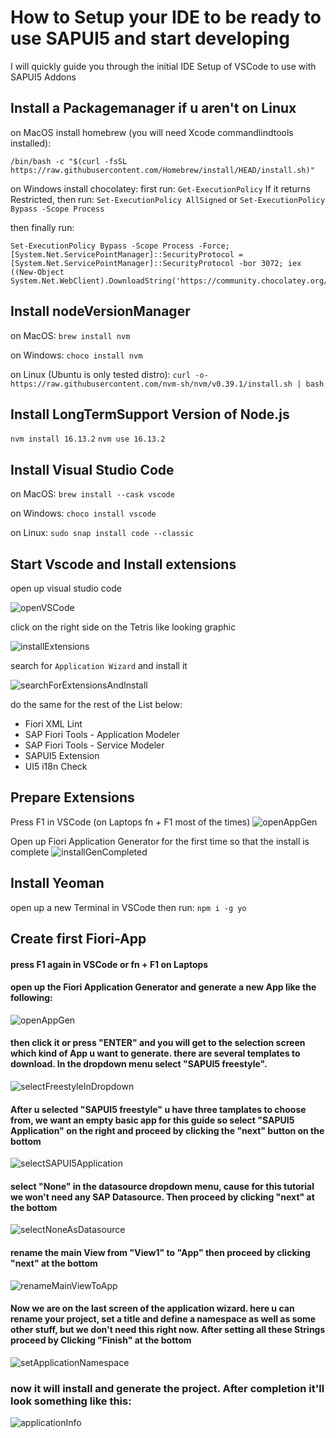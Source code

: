 # How to Setup your IDE to be ready to use SAPUI5 and start developing

I will quickly guide you through the initial IDE Setup of VSCode to use with SAPUI5 Addons

## Install a Packagemanager if u aren't on Linux

on MacOS install homebrew (you will need Xcode commandlindtools installed):

```
/bin/bash -c "$(curl -fsSL https://raw.githubusercontent.com/Homebrew/install/HEAD/install.sh)"
```

on Windows install chocolatey:
first run:
`Get-ExecutionPolicy`
If it returns Restricted, then run:
`Set-ExecutionPolicy AllSigned` or `Set-ExecutionPolicy Bypass -Scope Process`

then finally run:

```
Set-ExecutionPolicy Bypass -Scope Process -Force; [System.Net.ServicePointManager]::SecurityProtocol = [System.Net.ServicePointManager]::SecurityProtocol -bor 3072; iex ((New-Object System.Net.WebClient).DownloadString('https://community.chocolatey.org/install.ps1'))
```

## Install nodeVersionManager

on MacOS:
`brew install nvm`

on Windows:
`choco install nvm`

on Linux (Ubuntu is only tested distro):
`curl -o- https://raw.githubusercontent.com/nvm-sh/nvm/v0.39.1/install.sh | bash`

## Install LongTermSupport Version of Node.js

`nvm install 16.13.2`
`nvm use 16.13.2`

## Install Visual Studio Code

on MacOS:
`brew install --cask vscode`

on Windows:
`choco install vscode`

on Linux:
`sudo snap install code --classic`

## Start Vscode and Install extensions

open up visual studio code

![openVSCode](https://github.com/arag0re/fioriLP-walkthrough/blob/master/images/openVscode.png 'open up visual studio code')

click on the right side on the Tetris like looking graphic

![installExtensions](https://github.com/arag0re/fioriLP-walkthrough/blob/master/images/installExtensions.png 'install extensions')

search for `Application Wizard` and install it

![searchForExtensionsAndInstall](https://github.com/arag0re/fioriLP-walkthrough/blob/master/images/searchForExtensionsAndInstall.png 'install application wizard')

do the same for the rest of the List below:

-  Fiori XML Lint
-  SAP Fiori Tools - Application Modeler
-  SAP Fiori Tools - Service Modeler
-  SAPUI5 Extension
-  UI5 i18n Check

## Prepare Extensions

Press F1 in VSCode (on Laptops fn + F1 most of the times)
![openAppGen](https://github.com/arag0re/fioriLP-walkthrough/blob/master/images/openAppGen.png 'open app generator')

Open up Fiori Application Generator for the first time so that the install is complete
![installGenCompleted](https://github.com/arag0re/fioriLP-walkthrough/blob/master/images/installGenCompleted.png 'complete the installation of the wizard')

## Install Yeoman

open up a new Terminal in VSCode then run:
`npm i -g yo`

## Create first Fiori-App

#### press F1 again in VSCode or fn + F1 on Laptops

#### open up the Fiori Application Generator and generate a new App like the following:

![openAppGen](https://github.com/arag0re/fioriLP-walkthrough/blob/master/images/openAppGen.png 'open the fiori application generator')

#### then click it or press "ENTER" and you will get to the selection screen which kind of App u want to generate. there are several templates to download. In the dropdown menu select "SAPUI5 freestyle".

![selectFreestyleInDropdown](https://github.com/arag0re/fioriLP-walkthrough/blob/master/images/selectFreestyleInDropdown.png 'application wizard first view')

#### After u selected "SAPUI5 freestyle" u have three tamplates to choose from, we want an empty basic app for this guide so select "SAPUI5 Application" on the right and proceed by clicking the "next" button on the bottom

![selectSAPUI5Application](https://github.com/arag0re/fioriLP-walkthrough/blob/master/images/selectSAPUI5Application.png 'select SAPUI5 Application on the right')

#### select "None" in the datasource dropdown menu, cause for this tutorial we won't need any SAP Datasource. Then proceed by clicking "next" at the bottom

![selectNoneAsDatasource](https://github.com/arag0re/fioriLP-walkthrough/blob/master/images/selectNoneAsDatasource.png 'select "None" as datasource')

#### rename the main View from "View1" to "App" then proceed by clicking "next" at the bottom

![renameMainViewToApp](https://github.com/arag0re/fioriLP-walkthrough/blob/master/images/renameMainViewToApp.png 'rename the main view to "App"')

#### Now we are on the last screen of the application wizard. here u can rename your project, set a title and define a namespace as well as some other stuff, but we don't need this right now. After setting all these Strings proceed by Clicking "Finish" at the bottom

![setApplicationNamespace](https://github.com/arag0re/fioriLP-walkthrough/blob/master/images/setApplicationNamespace.png 'set the application namespace and rename the project as u like')

### now it will install and generate the project. After completion it'll look something like this:

![applicationInfo](https://github.com/arag0re/fioriLP-walkthrough/blob/master/images/applicationInfo.png 'application info page after project is generated successfully')
